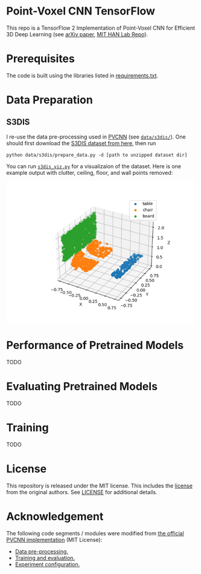 # Point-Voxel CNN TensorFlow
This repo is a TensorFlow 2 Implementation of Point-Voxel CNN for Efficient 3D Deep Learning (see [arXiv paper](https://arxiv.org/abs/1907.03739), [MIT HAN Lab Repo](https://github.com/mit-han-lab/pvcnn)).

# Prerequisites
The code is built using the libraries listed in [requirements.txt](https://github.com/zghera/pvcnn-tf/blob/master/requirements.txt).

# Data Preparation
## S3DIS
I re-use the data pre-processing used in [PVCNN](https://github.com/mit-han-lab/pvcnn) (see [`data/s3dis/`](data/s3dis/prepare_data.py)). One should first download the [S3DIS dataset from here](http://buildingparser.stanford.edu/dataset.html), then run
```
python data/s3dis/prepare_data.py -d [path to unzipped dataset dir]
```

You can run [`s3dis_viz.py`](https://github.com/zghera/pvcnn-tf/blob/master/s3dis_viz.py) for a visualizaion of the dataset. Here is one example output with clutter, ceiling, floor, and wall points removed:
<p align="center"><img src="/assets/s3dis-data-pipeline-output.png" alt="s3dis-data-pipeline-output" width="500"/></p>

# Performance of Pretrained Models
TODO

# Evaluating Pretrained Models
TODO


# Training
TODO


# License 
This repository is released under the MIT license. This includes the [license](https://github.com/mit-han-lab/pvcnn/blob/master/LICENSE) from the original authors. See [LICENSE](https://github.com/zghera/pvcnn-tf/blob/master/LICENSE) for additional details.

# Acknowledgement
The following code segments / modules were modified from [the official PVCNN implementation](https://github.com/mit-han-lab/pvcnn) (MIT License):
* [Data pre-processing.](https://github.com/zghera/pvcnn-tf/blob/master/data/s3dis/prepare_data.py)
* [Training and evaluation.](https://github.com/zghera/pvcnn-tf/blob/master/train.py)
* [Experiment configuration.](https://github.com/zghera/pvcnn-tf/blob/master/utils/config.py)

